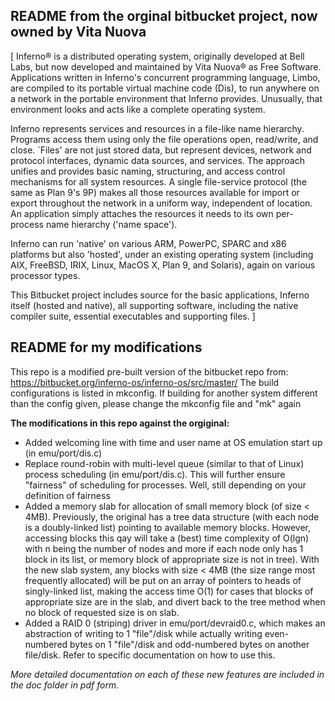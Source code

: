 
## README from the orginal bitbucket project, now owned by Vita Nuova

[  Inferno® is a distributed operating system, originally developed at Bell Labs, but now developed and maintained by Vita Nuova® as Free Software.  Applications written in Inferno's concurrent programming language, Limbo, are compiled to its portable virtual machine code (Dis), to run anywhere on a network in the portable environment that Inferno provides.  Unusually, that environment looks and acts like a complete operating system.

Inferno represents services and resources in a file-like name hierarchy.  Programs access them using only the file operations open, read/write, and close.  `Files' are not just stored data, but represent devices, network and protocol interfaces, dynamic data sources, and services.  The approach unifies and provides basic naming, structuring, and access control mechanisms for all system resources.  A single file-service protocol (the same as Plan 9's 9P) makes all those resources available for import or export throughout the network in a uniform way, independent of location. An application simply attaches the resources it needs to its own per-process name hierarchy ('name space').

Inferno can run 'native' on various ARM, PowerPC, SPARC and x86 platforms but also 'hosted', under an existing operating system (including AIX, FreeBSD, IRIX, Linux, MacOS X, Plan 9, and Solaris), again on various processor types.

This Bitbucket project includes source for the basic applications, Inferno itself (hosted and native), all supporting software, including the native compiler suite, essential executables and supporting files.  ]


## README for my modifications

This repo is a modified pre-built version of the bitbucket repo from: https://bitbucket.org/inferno-os/inferno-os/src/master/
The build configurations is listed in mkconfig. If building for another system different than the config given, please change the mkconfig file and "mk" again

**The modifications in this repo against the orgiginal:**
- Added welcoming line with time and user name at OS emulation start up (in emu/port/dis.c)
- Replace round-robin with multi-level queue (similar to that of Linux) process scheduling (in emu/port/dis.c). This will further ensure "fairness" of scheduling for processes. Well, still depending on your definition of fairness
- Added a memory slab for allocation of small memory block (of size < 4MB). Previously, the original has a tree data structure (with each node is a doubly-linked list) pointing to available memory blocks. However, accessing blocks this qay will take a (best) time complexity of O(lgn) with n being the number of nodes and more if each node only has 1 block in its list, or memory block of appropriate size is not in tree). With the new slab system, any blocks with size < 4MB (the size range most frequently allocated) will be put on an array of pointers to heads of singly-linked list, making the access time O(1) for cases that blocks of appropriate size are in the slab, and divert back to the tree method when no block of requested size is on slab. 
- Added a RAID 0 (striping) driver in emu/port/devraid0.c, which makes an abstraction of writing to 1 "file"/disk while actually writing even-numbered bytes on 1 "file"/disk and odd-numbered bytes on another file/disk. Refer to specific documentation on how to use this.

*More detailed documentation on each of these new features are included in the doc folder in pdf form.*
